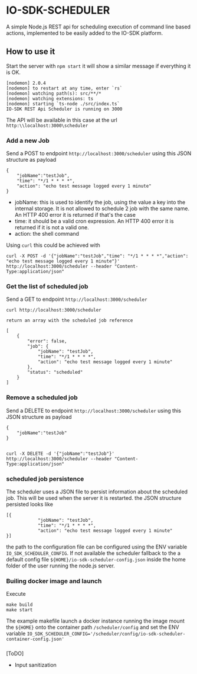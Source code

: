# IO-SDK-SCHEDULER
A simple Node.js REST api for scheduling execution of command line based actions, implemented to be easily added to the IO-SDK platform.

 ## How to use it
 
 Start the server with `npm start` it will show a similar message if everything it is OK.

```
[nodemon] 2.0.4
[nodemon] to restart at any time, enter `rs`
[nodemon] watching path(s): src/**/*
[nodemon] watching extensions: ts
[nodemon] starting `ts-node ./src/index.ts`
IO-SDK REST Api Scheduler is running on 3000
````

The API will be available in this case at the url `http:\\localhost:3000\scheduler`

### Add a new Job

Send a POST to endpoint `http://localhost:3000/scheduler` using this JSON structure as payload

```
{
    "jobName":"testJob",
    "time": "*/1 * * * *",
    "action": "echo test message logged every 1 minute"
}
```

- jobName: this is used to identify the job, using the value a key into the internal storage. It is not allowed to schedule 2 job with the same name. An HTTP 400 error it
is returned if that's the case
- time: it should be a valid cron expression. An HTTP 400 error it is returned if it is not a valid one.
- action: the shell command


Using `curl` this could be achieved with

```
curl -X POST -d '{"jobName":"testJob","time": "*/1 * * * *","action": "echo test message logged every 1 minute"}' http://localhost:3000/scheduler --header "Content-Type:application/json"
```

### Get the list of scheduled job

Send a GET to endpoint `http://localhost:3000/scheduler`

```
curl http://localhost:3000/scheduler

return an array with the scheduled job reference

[
    {
        "error": false,
        "job": {
            "jobName": "testJob",
            "time": "*/1 * * * *",
            "action": "echo test message logged every 1 minute"
        },
        "status": "scheduled"
    }
]

```

### Remove a scheduled job

Send a DELETE to endpoint `http://localhost:3000/scheduler` using this JSON structure as payload

```
{
    "jobName":"testJob"
}


curl -X DELETE -d '{"jobName":"testJob"}' http://localhost:3000/scheduler --header "Content-Type:application/json"
```

### scheduled job persistence
The scheduler uses a JSON file to persist information about the scheduled job. This will be used when the server it is restarted. the JSON structure persisted looks like

```
[{
            "jobName": "testJob",
            "time": "*/1 * * * *",
            "action": "echo test message logged every 1 minute"
}]
```

the path to the configuration file can be configured using the ENV variable `IO_SDK_SCHEDULER_CONFIG`. If not available the scheduler fallback to the a default config file
`${HOME}/io-sdk-scheduler-config.json` inside the home folder of the user running the node.js server.

### Builing docker image and launch

Execute

```
make build
make start
```

The example makefile launch a docker instance running the image mount the `${HOME}` onto the container path `/scheduler/config` and set the 
ENV variable `IO_SDK_SCHEDULER_CONFIG='/scheduler/config/io-sdk-scheduler-container-config.json'`

###
[ToDO]

- Input sanitization


